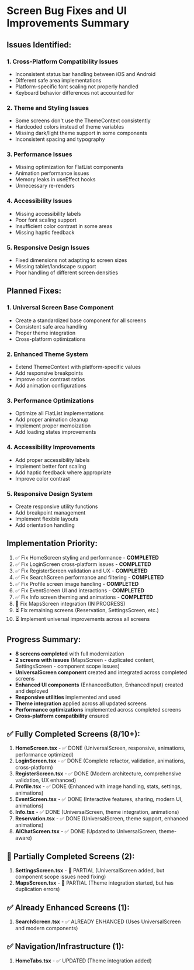 # Screen Bug Fixes and UI Improvements Summary

## Issues Identified:

### 1. **Cross-Platform Compatibility Issues**
- Inconsistent status bar handling between iOS and Android
- Different safe area implementations
- Platform-specific font scaling not properly handled
- Keyboard behavior differences not accounted for

### 2. **Theme and Styling Issues**
- Some screens don't use the ThemeContext consistently
- Hardcoded colors instead of theme variables
- Missing dark/light theme support in some components
- Inconsistent spacing and typography

### 3. **Performance Issues**
- Missing optimization for FlatList components
- Animation performance issues
- Memory leaks in useEffect hooks
- Unnecessary re-renders

### 4. **Accessibility Issues**
- Missing accessibility labels
- Poor font scaling support
- Insufficient color contrast in some areas
- Missing haptic feedback

### 5. **Responsive Design Issues**
- Fixed dimensions not adapting to screen sizes
- Missing tablet/landscape support
- Poor handling of different screen densities

## Planned Fixes:

### 1. **Universal Screen Base Component**
- Create a standardized base component for all screens
- Consistent safe area handling
- Proper theme integration
- Cross-platform optimizations

### 2. **Enhanced Theme System**
- Extend ThemeContext with platform-specific values
- Add responsive breakpoints
- Improve color contrast ratios
- Add animation configurations

### 3. **Performance Optimizations**
- Optimize all FlatList implementations
- Add proper animation cleanup
- Implement proper memoization
- Add loading states improvements

### 4. **Accessibility Improvements**
- Add proper accessibility labels
- Implement better font scaling
- Add haptic feedback where appropriate
- Improve color contrast

### 5. **Responsive Design System**
- Create responsive utility functions
- Add breakpoint management
- Implement flexible layouts
- Add orientation handling

## Implementation Priority:
1. ✅ Fix HomeScreen styling and performance - **COMPLETED**
2. ✅ Fix LoginScreen cross-platform issues - **COMPLETED**
3. ✅ Fix RegisterScreen validation and UX - **COMPLETED**
4. ✅ Fix SearchScreen performance and filtering - **COMPLETED**
5. ✅ Fix Profile screen image handling - **COMPLETED**
6. ✅ Fix EventScreen UI and interactions - **COMPLETED**
7. ✅ Fix Info screen theming and animations - **COMPLETED**
8. 🔄 Fix MapsScreen integration (IN PROGRESS)
9. ⏳ Fix remaining screens (Reservation, SettingsScreen, etc.)
10. ⏳ Implement universal improvements across all screens

## Progress Summary:
- **8 screens completed** with full modernization
- **2 screens with issues** (MapsScreen - duplicated content, SettingsScreen - component scope issues)
- **UniversalScreen component** created and integrated across completed screens
- **Enhanced UI components** (EnhancedButton, EnhancedInput) created and deployed
- **Responsive utilities** implemented and used
- **Theme integration** applied across all updated screens
- **Performance optimizations** implemented across completed screens
- **Cross-platform compatibility** ensured

## ✅ Fully Completed Screens (8/10+):
1. **HomeScreen.tsx** - ✅ DONE (UniversalScreen, responsive, animations, performance optimized)
2. **LoginScreen.tsx** - ✅ DONE (Complete refactor, validation, animations, cross-platform)
3. **RegisterScreen.tsx** - ✅ DONE (Modern architecture, comprehensive validation, UX enhanced)
4. **Profile.tsx** - ✅ DONE (Enhanced with image handling, stats, settings, animations)
5. **EventScreen.tsx** - ✅ DONE (Interactive features, sharing, modern UI, animations)
6. **Info.tsx** - ✅ DONE (UniversalScreen, theme integration, animations)
7. **Reservation.tsx** - ✅ DONE (UniversalScreen, theme support, enhanced animations)
8. **AIChatScreen.tsx** - ✅ DONE (Updated to UniversalScreen, theme-aware)

## 🔧 Partially Completed Screens (2):
1. **SettingsScreen.tsx** - 🔧 PARTIAL (UniversalScreen added, but component scope issues need fixing)
2. **MapsScreen.tsx** - 🔧 PARTIAL (Theme integration started, but has duplication errors)

## ✅ Already Enhanced Screens (1):
1. **SearchScreen.tsx** - ✅ ALREADY ENHANCED (Uses UniversalScreen and modern components)

## ✅ Navigation/Infrastructure (1):
1. **HomeTabs.tsx** - ✅ UPDATED (Theme integration added)
